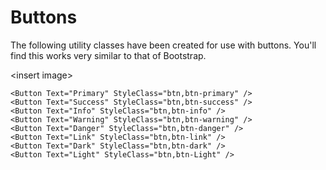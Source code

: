 # Buttons

The following utility classes have been created for use with buttons. You'll find this works very similar to that of Bootstrap.

&lt;insert image&gt;

```text
<Button Text="Primary" StyleClass="btn,btn-primary" />
<Button Text="Success" StyleClass="btn,btn-success" />
<Button Text="Info" StyleClass="btn,btn-info" />
<Button Text="Warning" StyleClass="btn,btn-warning" />
<Button Text="Danger" StyleClass="btn,btn-danger" />
<Button Text="Link" StyleClass="btn,btn-link" />
<Button Text="Dark" StyleClass="btn,btn-dark" />
<Button Text="Light" StyleClass="btn,btn-Light" />
```


